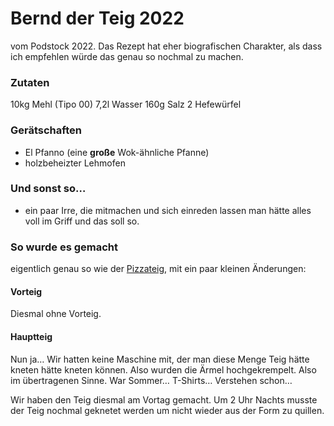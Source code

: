 # Bernd der Teig 2022
vom Podstock 2022. Das Rezept hat eher biografischen Charakter, als dass ich empfehlen würde das genau so nochmal zu machen. 

### Zutaten
10kg Mehl (Tipo 00)
7,2l Wasser
160g Salz
2 Hefewürfel

### Gerätschaften
- El Pfanno (eine **große** Wok-ähnliche Pfanne)
- holzbeheizter Lehmofen

### Und sonst so…
 - ein paar Irre, die mitmachen und sich einreden lassen man hätte alles voll im Griff und das soll so.

### So wurde es gemacht
eigentlich genau so wie der [Pizzateig](Pizzateig.md), mit ein paar kleinen Änderungen:

#### Vorteig
Diesmal ohne Vorteig.  

#### Hauptteig
Nun ja… Wir hatten keine Maschine mit, der man diese Menge Teig hätte kneten hätte kneten können. Also wurden die Ärmel hochgekrempelt. Also im übertragenen Sinne. War Sommer… T-Shirts… Verstehen schon…

Wir haben den Teig diesmal am Vortag gemacht. Um 2 Uhr Nachts musste der Teig nochmal geknetet werden um nicht wieder aus der Form zu quillen.
